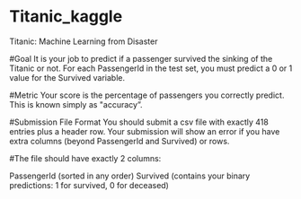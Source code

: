 # Titanic_kaggle
Titanic: Machine Learning from Disaster


#Goal
It is your job to predict if a passenger survived the sinking of the Titanic or not. 
For each PassengerId in the test set, you must predict a 0 or 1 value for the Survived variable.

#Metric
Your score is the percentage of passengers you correctly predict. This is known simply as "accuracy”.

#Submission File Format
You should submit a csv file with exactly 418 entries plus a header row. Your submission will show an error if you have extra columns (beyond PassengerId and Survived) or rows.

#The file should have exactly 2 columns:

PassengerId (sorted in any order)
Survived (contains your binary predictions: 1 for survived, 0 for deceased)
